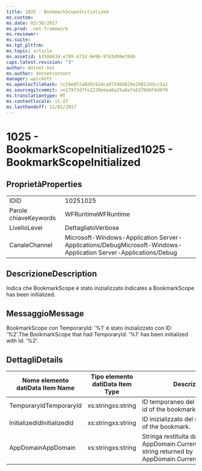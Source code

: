 ```yaml
---
title: 1025 - BookmarkScopeInitialized
ms.custom: 
ms.date: 03/30/2017
ms.prod: .net-framework
ms.reviewer: 
ms.suite: 
ms.tgt_pltfrm: 
ms.topic: article
ms.assetid: 63584434-e709-471d-9e96-97d3d99e70d6
caps.latest.revision: "3"
author: dotnet-bot
ms.author: dotnetcontent
manager: wpickett
ms.openlocfilehash: cc59e0f2a8d91924ca973d04829e29813d3cc3a2
ms.sourcegitcommit: ce279f2d7fe2220e6ea0a25a8a7a5370ddf8d9f0
ms.translationtype: MT
ms.contentlocale: it-IT
ms.lasthandoff: 12/02/2017
---
```

# <a name="1025---bookmarkscopeinitialized"></a><span data-ttu-id="c88af-102">1025 - BookmarkScopeInitialized</span><span class="sxs-lookup"><span data-stu-id="c88af-102">1025 - BookmarkScopeInitialized</span></span>
## <a name="properties"></a><span data-ttu-id="c88af-103">Proprietà</span><span class="sxs-lookup"><span data-stu-id="c88af-103">Properties</span></span>  
  
|||  
|-|-|  
|<span data-ttu-id="c88af-104">ID</span><span class="sxs-lookup"><span data-stu-id="c88af-104">ID</span></span>|<span data-ttu-id="c88af-105">1025</span><span class="sxs-lookup"><span data-stu-id="c88af-105">1025</span></span>|  
|<span data-ttu-id="c88af-106">Parole chiave</span><span class="sxs-lookup"><span data-stu-id="c88af-106">Keywords</span></span>|<span data-ttu-id="c88af-107">WFRuntime</span><span class="sxs-lookup"><span data-stu-id="c88af-107">WFRuntime</span></span>|  
|<span data-ttu-id="c88af-108">Livello</span><span class="sxs-lookup"><span data-stu-id="c88af-108">Level</span></span>|<span data-ttu-id="c88af-109">Dettagliato</span><span class="sxs-lookup"><span data-stu-id="c88af-109">Verbose</span></span>|  
|<span data-ttu-id="c88af-110">Canale</span><span class="sxs-lookup"><span data-stu-id="c88af-110">Channel</span></span>|<span data-ttu-id="c88af-111">Microsoft-Windows-Application Server-Applications/Debug</span><span class="sxs-lookup"><span data-stu-id="c88af-111">Microsoft-Windows-Application Server-Applications/Debug</span></span>|  
  
## <a name="description"></a><span data-ttu-id="c88af-112">Descrizione</span><span class="sxs-lookup"><span data-stu-id="c88af-112">Description</span></span>  
 <span data-ttu-id="c88af-113">Indica che BookmarkScope è stato inizializzato.</span><span class="sxs-lookup"><span data-stu-id="c88af-113">Indicates a BookmarkScope has been initialized.</span></span>  
  
## <a name="message"></a><span data-ttu-id="c88af-114">Messaggio</span><span class="sxs-lookup"><span data-stu-id="c88af-114">Message</span></span>  
 <span data-ttu-id="c88af-115">BookmarkScope con TemporaryId: '%1' è stato inizializzato con ID: '%2'.</span><span class="sxs-lookup"><span data-stu-id="c88af-115">The BookmarkScope that had TemporaryId: '%1' has been initialized with Id: '%2'.</span></span>  
  
## <a name="details"></a><span data-ttu-id="c88af-116">Dettagli</span><span class="sxs-lookup"><span data-stu-id="c88af-116">Details</span></span>  
  
|<span data-ttu-id="c88af-117">Nome elemento dati</span><span class="sxs-lookup"><span data-stu-id="c88af-117">Data Item Name</span></span>|<span data-ttu-id="c88af-118">Tipo elemento dati</span><span class="sxs-lookup"><span data-stu-id="c88af-118">Data Item Type</span></span>|<span data-ttu-id="c88af-119">Descrizione</span><span class="sxs-lookup"><span data-stu-id="c88af-119">Description</span></span>|  
|--------------------|--------------------|-----------------|  
|<span data-ttu-id="c88af-120">TemporaryId</span><span class="sxs-lookup"><span data-stu-id="c88af-120">TemporaryId</span></span>|<span data-ttu-id="c88af-121">xs:string</span><span class="sxs-lookup"><span data-stu-id="c88af-121">xs:string</span></span>|<span data-ttu-id="c88af-122">ID temporaneo del segnalibro.</span><span class="sxs-lookup"><span data-stu-id="c88af-122">The temporary id of the bookmark.</span></span>|  
|<span data-ttu-id="c88af-123">InitializedId</span><span class="sxs-lookup"><span data-stu-id="c88af-123">InitializedId</span></span>|<span data-ttu-id="c88af-124">xs:string</span><span class="sxs-lookup"><span data-stu-id="c88af-124">xs:string</span></span>|<span data-ttu-id="c88af-125">ID inizializzato del segnalibro.</span><span class="sxs-lookup"><span data-stu-id="c88af-125">The initialized id of the bookmark.</span></span>|  
|<span data-ttu-id="c88af-126">AppDomain</span><span class="sxs-lookup"><span data-stu-id="c88af-126">AppDomain</span></span>|<span data-ttu-id="c88af-127">xs:string</span><span class="sxs-lookup"><span data-stu-id="c88af-127">xs:string</span></span>|<span data-ttu-id="c88af-128">Stringa restituita da AppDomain.CurrentDomain.FriendlyName.</span><span class="sxs-lookup"><span data-stu-id="c88af-128">The string returned by AppDomain.CurrentDomain.FriendlyName.</span></span>|
